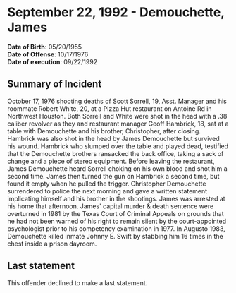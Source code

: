 # September 22, 1992 - Demouchette, James

**Date of Birth**: 05/20/1955<br/>
**Date of Offense**: 10/17/1976<br/>
**Date of execution**: 09/22/1992<br/>

## Summary of Incident
October 17, 1976 shooting deaths of Scott Sorrell, 19, Asst. Manager and his roommate Robert White, 20, at a Pizza Hut restaurant on Antoine Rd in Northwest Houston. Both Sorrell and White were shot in the head with a .38 caliber revolver as they and restaurant manager Geoff Hambrick, 18, sat at a table with Demouchette and his brother, Christopher, after closing. Hambrick was also shot in the head by James Demouchette but survived his wound. Hambrick who slumped over the table and played dead, testified that the Demouchette brothers ransacked the back office, taking a sack of change and a piece of stereo equipment. Before leaving the restaurant, James Demouchette heard Sorrell choking on his own blood and shot him a second time. James then turned the gun on Hambrick a second time, but found it empty when he pulled the trigger. Christopher Demouchette surrendered to police the next morning and gave a written statement implicating himself and his brother in the shootings. James was arrested at his home that afternoon. James' capital murder & death sentence were overturned in 1981 by the Texas Court of Criminal Appeals on grounds that he had not been warned of his right to remain silent by the court-appointed psychologist prior to his competency examination in 1977. In Augusto 1983, Demouchette killed inmate Johnny E. Swift by stabbing him 16 times in the chest inside a prison dayroom.

## Last statement
This offender declined to make a last statement.